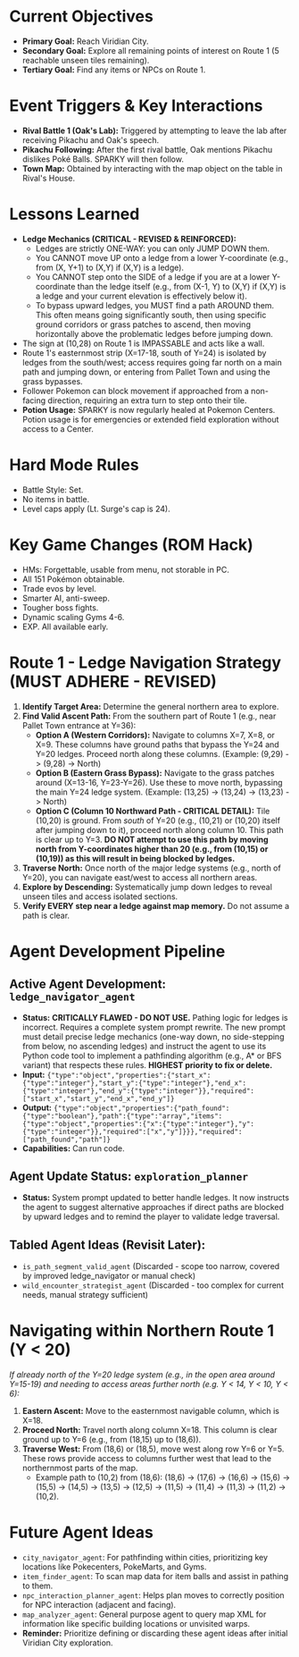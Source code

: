 # Current Objectives
*   **Primary Goal:** Reach Viridian City.
*   **Secondary Goal:** Explore all remaining points of interest on Route 1 (5 reachable unseen tiles remaining).
*   **Tertiary Goal:** Find any items or NPCs on Route 1.

# Event Triggers & Key Interactions
*   **Rival Battle 1 (Oak's Lab):** Triggered by attempting to leave the lab after receiving Pikachu and Oak's speech.
*   **Pikachu Following:** After the first rival battle, Oak mentions Pikachu dislikes Poké Balls. SPARKY will then follow.
*   **Town Map:** Obtained by interacting with the map object on the table in Rival's House.

# Lessons Learned
*   **Ledge Mechanics (CRITICAL - REVISED & REINFORCED):**
    *   Ledges are strictly ONE-WAY: you can only JUMP DOWN them.
    *   You CANNOT move UP onto a ledge from a lower Y-coordinate (e.g., from (X, Y+1) to (X,Y) if (X,Y) is a ledge).
    *   You CANNOT step onto the SIDE of a ledge if you are at a lower Y-coordinate than the ledge itself (e.g., from (X-1, Y) to (X,Y) if (X,Y) is a ledge and your current elevation is effectively below it).
    *   To bypass upward ledges, you MUST find a path AROUND them. This often means going significantly south, then using specific ground corridors or grass patches to ascend, then moving horizontally above the problematic ledges before jumping down.
*   The sign at (10,28) on Route 1 is IMPASSABLE and acts like a wall.
*   Route 1's easternmost strip (X=17-18, south of Y=24) is isolated by ledges from the south/west; access requires going far north on a main path and jumping down, or entering from Pallet Town and using the grass bypasses.
*   Follower Pokemon can block movement if approached from a non-facing direction, requiring an extra turn to step onto their tile.
*   **Potion Usage:** SPARKY is now regularly healed at Pokemon Centers. Potion usage is for emergencies or extended field exploration without access to a Center.

# Hard Mode Rules
*   Battle Style: Set.
*   No items in battle.
*   Level caps apply (Lt. Surge's cap is 24).

# Key Game Changes (ROM Hack)
*   HMs: Forgettable, usable from menu, not storable in PC.
*   All 151 Pokémon obtainable.
*   Trade evos by level.
*   Smarter AI, anti-sweep.
*   Tougher boss fights.
*   Dynamic scaling Gyms 4-6.
*   EXP. All available early.

# Route 1 - Ledge Navigation Strategy (MUST ADHERE - REVISED)
1.  **Identify Target Area:** Determine the general northern area to explore.
2.  **Find Valid Ascent Path:** From the southern part of Route 1 (e.g., near Pallet Town entrance at Y=36):
    *   **Option A (Western Corridors):** Navigate to columns X=7, X=8, or X=9. These columns have ground paths that bypass the Y=24 and Y=20 ledges. Proceed north along these columns. (Example: (9,29) -> (9,28) -> North)
    *   **Option B (Eastern Grass Bypass):** Navigate to the grass patches around (X=13-16, Y=23-Y=26). Use these to move north, bypassing the main Y=24 ledge system. (Example: (13,25) -> (13,24) -> (13,23) -> North)
    *   **Option C (Column 10 Northward Path - CRITICAL DETAIL):** Tile (10,20) is ground. From *south* of Y=20 (e.g., (10,21) or (10,20) itself after jumping down to it), proceed north along column 10. This path is clear up to Y=3. **DO NOT attempt to use this path by moving north from Y-coordinates higher than 20 (e.g., from (10,15) or (10,19)) as this will result in being blocked by ledges.**
3.  **Traverse North:** Once north of the major ledge systems (e.g., north of Y=20), you can navigate east/west to access all northern areas.
4.  **Explore by Descending:** Systematically jump down ledges to reveal unseen tiles and access isolated sections.
5.  **Verify EVERY step near a ledge against map memory.** Do not assume a path is clear.

# Agent Development Pipeline

## Active Agent Development: `ledge_navigator_agent`
*   **Status:** **CRITICALLY FLAWED - DO NOT USE.** Pathing logic for ledges is incorrect. Requires a complete system prompt rewrite. The new prompt must detail precise ledge mechanics (one-way down, no side-stepping from below, no ascending ledges) and instruct the agent to use its Python code tool to implement a pathfinding algorithm (e.g., A* or BFS variant) that respects these rules. **HIGHEST priority to fix or delete.**
*   **Input:** `{"type":"object","properties":{"start_x":{"type":"integer"},"start_y":{"type":"integer"},"end_x":{"type":"integer"},"end_y":{"type":"integer"}},"required":["start_x","start_y","end_x","end_y"]}`
*   **Output:** `{"type":"object","properties":{"path_found":{"type":"boolean"},"path":{"type":"array","items":{"type":"object","properties":{"x":{"type":"integer"},"y":{"type":"integer"}},"required":["x","y"]}}},"required":["path_found","path"]}`
*   **Capabilities:** Can run code.

## Agent Update Status: `exploration_planner`
*   **Status:** System prompt updated to better handle ledges. It now instructs the agent to suggest alternative approaches if direct paths are blocked by upward ledges and to remind the player to validate ledge traversal.

## Tabled Agent Ideas (Revisit Later):
*   `is_path_segment_valid_agent` (Discarded - scope too narrow, covered by improved ledge_navigator or manual check)
*   `wild_encounter_strategist_agent` (Discarded - too complex for current needs, manual strategy sufficient)

# Navigating within Northern Route 1 (Y < 20)
*If already north of the Y=20 ledge system (e.g., in the open area around Y=15-19) and needing to access areas further north (e.g. Y < 14, Y < 10, Y < 6):*
1.  **Eastern Ascent:** Move to the easternmost navigable column, which is X=18.
2.  **Proceed North:** Travel north along column X=18. This column is clear ground up to Y=6 (e.g., from (18,15) up to (18,6)).
3.  **Traverse West:** From (18,6) or (18,5), move west along row Y=6 or Y=5. These rows provide access to columns further west that lead to the northernmost parts of the map.
    *   Example path to (10,2) from (18,6): (18,6) -> (17,6) -> (16,6) -> (15,6) -> (15,5) -> (14,5) -> (13,5) -> (12,5) -> (11,5) -> (11,4) -> (11,3) -> (11,2) -> (10,2).

# Future Agent Ideas
*   `city_navigator_agent`: For pathfinding within cities, prioritizing key locations like Pokecenters, PokeMarts, and Gyms.
*   `item_finder_agent`: To scan map data for item balls and assist in pathing to them.
*   `npc_interaction_planner_agent`: Helps plan moves to correctly position for NPC interaction (adjacent and facing).
*   `map_analyzer_agent`: General purpose agent to query map XML for information like specific building locations or unvisited warps.
*   **Reminder:** Prioritize defining or discarding these agent ideas after initial Viridian City exploration.